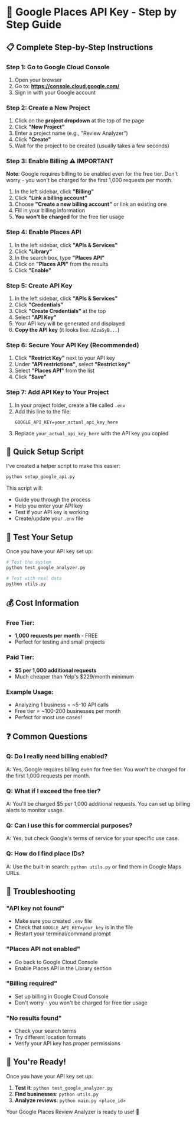 # 🔑 Google Places API Key - Step by Step Guide

## 📋 **Complete Step-by-Step Instructions**

### **Step 1: Go to Google Cloud Console**
1. Open your browser
2. Go to: **https://console.cloud.google.com/**
3. Sign in with your Google account

### **Step 2: Create a New Project**
1. Click on the **project dropdown** at the top of the page
2. Click **"New Project"**
3. Enter a project name (e.g., "Review Analyzer")
4. Click **"Create"**
5. Wait for the project to be created (usually takes a few seconds)

### **Step 3: Enable Billing** ⚠️ **IMPORTANT**
**Note**: Google requires billing to be enabled even for the free tier. Don't worry - you won't be charged for the first 1,000 requests per month.

1. In the left sidebar, click **"Billing"**
2. Click **"Link a billing account"**
3. Choose **"Create a new billing account"** or link an existing one
4. Fill in your billing information
5. **You won't be charged** for the free tier usage

### **Step 4: Enable Places API**
1. In the left sidebar, click **"APIs & Services"**
2. Click **"Library"**
3. In the search box, type **"Places API"**
4. Click on **"Places API"** from the results
5. Click **"Enable"**

### **Step 5: Create API Key**
1. In the left sidebar, click **"APIs & Services"**
2. Click **"Credentials"**
3. Click **"Create Credentials"** at the top
4. Select **"API Key"**
5. Your API key will be generated and displayed
6. **Copy the API key** (it looks like: `AIzaSyB...`)

### **Step 6: Secure Your API Key (Recommended)**
1. Click **"Restrict Key"** next to your API key
2. Under **"API restrictions"**, select **"Restrict key"**
3. Select **"Places API"** from the list
4. Click **"Save"**

### **Step 7: Add API Key to Your Project**
1. In your project folder, create a file called `.env`
2. Add this line to the file:
   ```
   GOOGLE_API_KEY=your_actual_api_key_here
   ```
3. Replace `your_actual_api_key_here` with the API key you copied

## 🚀 **Quick Setup Script**

I've created a helper script to make this easier:

```bash
python setup_google_api.py
```

This script will:
- Guide you through the process
- Help you enter your API key
- Test if your API key is working
- Create/update your `.env` file

## 🧪 **Test Your Setup**

Once you have your API key set up:

```bash
# Test the system
python test_google_analyzer.py

# Test with real data
python utils.py
```

## 💰 **Cost Information**

### **Free Tier:**
- **1,000 requests per month** - FREE
- Perfect for testing and small projects

### **Paid Tier:**
- **$5 per 1,000 additional requests**
- Much cheaper than Yelp's $229/month minimum

### **Example Usage:**
- Analyzing 1 business = ~5-10 API calls
- Free tier = ~100-200 businesses per month
- Perfect for most use cases!

## ❓ **Common Questions**

### **Q: Do I really need billing enabled?**
A: Yes, Google requires billing even for free tier. You won't be charged for the first 1,000 requests per month.

### **Q: What if I exceed the free tier?**
A: You'll be charged $5 per 1,000 additional requests. You can set up billing alerts to monitor usage.

### **Q: Can I use this for commercial purposes?**
A: Yes, but check Google's terms of service for your specific use case.

### **Q: How do I find place IDs?**
A: Use the built-in search: `python utils.py` or find them in Google Maps URLs.

## 🔧 **Troubleshooting**

### **"API key not found"**
- Make sure you created `.env` file
- Check that `GOOGLE_API_KEY=your_key` is in the file
- Restart your terminal/command prompt

### **"Places API not enabled"**
- Go back to Google Cloud Console
- Enable Places API in the Library section

### **"Billing required"**
- Set up billing in Google Cloud Console
- Don't worry - you won't be charged for free tier usage

### **"No results found"**
- Check your search terms
- Try different location formats
- Verify your API key has proper permissions

## 🎉 **You're Ready!**

Once you have your API key set up:

1. **Test it**: `python test_google_analyzer.py`
2. **Find businesses**: `python utils.py`
3. **Analyze reviews**: `python main.py <place_id>`

Your Google Places Review Analyzer is ready to use! 🚀
